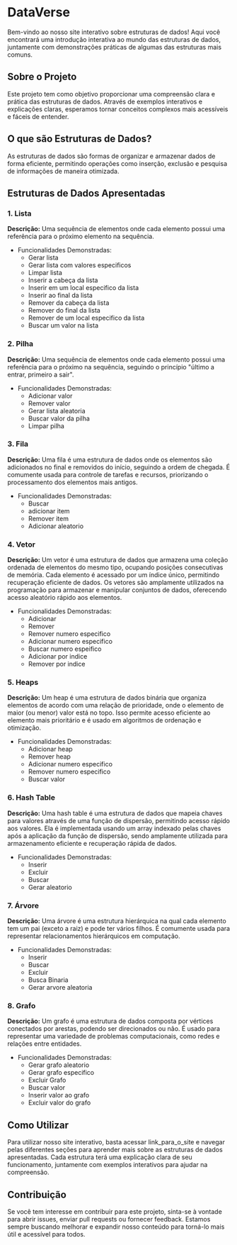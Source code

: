 # DataVerse

Bem-vindo ao nosso site interativo sobre estruturas de dados! Aqui você encontrará uma introdução interativa ao mundo das estruturas de dados, juntamente com demonstrações práticas de algumas das estruturas mais comuns.

## Sobre o Projeto

Este projeto tem como objetivo proporcionar uma compreensão clara e prática das estruturas de dados. Através de exemplos interativos e explicações claras, esperamos tornar conceitos complexos mais acessíveis e fáceis de entender.

## O que são Estruturas de Dados?

As estruturas de dados são formas de organizar e armazenar dados de forma eficiente, permitindo operações como inserção, exclusão e pesquisa de informações de maneira otimizada.

## Estruturas de Dados Apresentadas

### 1. Lista

**Descrição:** Uma sequência de elementos onde cada elemento possui uma referência para o próximo elemento na sequência.

- Funcionalidades Demonstradas:
    - Gerar lista
    - Gerar lista com valores especificos
    - Limpar lista
    - Inserir a cabeça da lista
    - Inserir em um local especifico da lista
    - Inserir ao final da lista
    - Remover da cabeça da lista
    - Remover do final da lista
    - Remover de um local especifico da lista
    - Buscar um valor na lista

### 2. Pilha

**Descrição:** Uma sequência de elementos onde cada elemento possui uma referência para o próximo na sequência, seguindo o princípio "último a entrar, primeiro a sair".

- Funcionalidades Demonstradas:
    - Adicionar valor
    - Remover valor
    - Gerar lista aleatoria
    - Buscar valor da pilha
    - Limpar pilha

### 3. Fila

**Descrição:** Uma fila é uma estrutura de dados onde os elementos são adicionados no final e removidos do início, seguindo a ordem de chegada. É comumente usada para controle de tarefas e recursos, priorizando o processamento dos elementos mais antigos.

- Funcionalidades Demonstradas:
    - Buscar
    - adicionar item
    - Remover item
    - Adicionar aleatorio

### 4. Vetor

**Descrição:** Um vetor é uma estrutura de dados que armazena uma coleção ordenada de elementos do mesmo tipo, ocupando posições consecutivas de memória. Cada elemento é acessado por um índice único, permitindo recuperação eficiente de dados. Os vetores são amplamente utilizados na programação para armazenar e manipular conjuntos de dados, oferecendo acesso aleatório rápido aos elementos.

- Funcionalidades Demonstradas:
    - Adicionar
    - Remover
    - Remover numero especifico
    - Adicionar numero especifico
    - Buscar numero espeifico
    - Adicionar por indice
    - Remover por indice

### 5. Heaps

**Descrição:** Um heap é uma estrutura de dados binária que organiza elementos de acordo com uma relação de prioridade, onde o elemento de maior (ou menor) valor está no topo. Isso permite acesso eficiente ao elemento mais prioritário e é usado em algoritmos de ordenação e otimização.

- Funcionalidades Demonstradas:
    - Adicionar heap
    - Remover heap
    - Adicionar numero especifico
    - Remover numero especifico
    - Buscar valor

### 6. Hash Table

**Descrição:** Uma hash table é uma estrutura de dados que mapeia chaves para valores através de uma função de dispersão, permitindo acesso rápido aos valores. Ela é implementada usando um array indexado pelas chaves após a aplicação da função de dispersão, sendo amplamente utilizada para armazenamento eficiente e recuperação rápida de dados.

- Funcionalidades Demonstradas:
    - Inserir
    - Excluir
    - Buscar
    - Gerar aleatorio

### 7. Árvore

**Descrição:** Uma árvore é uma estrutura hierárquica na qual cada elemento tem um pai (exceto a raiz) e pode ter vários filhos. É comumente usada para representar relacionamentos hierárquicos em computação.

- Funcionalidades Demonstradas:
    - Inserir
    - Buscar
    - Excluir
    - Busca Binaria
    - Gerar arvore aleatoria

### 8. Grafo

**Descrição:** Um grafo é uma estrutura de dados composta por vértices conectados por arestas, podendo ser direcionados ou não. É usado para representar uma variedade de problemas computacionais, como redes e relações entre entidades.

- Funcionalidades Demonstradas:
    - Gerar grafo aleatorio
    - Gerar grafo especifico
    - Excluir Grafo
    - Buscar valor
    - Inserir valor ao grafo
    - Excluir valor do grafo

## Como Utilizar
Para utilizar nosso site interativo, basta acessar link_para_o_site e navegar pelas diferentes seções para aprender mais sobre as estruturas de dados apresentadas. Cada estrutura terá uma explicação clara de seu funcionamento, juntamente com exemplos interativos para ajudar na compreensão.

## Contribuição
Se você tem interesse em contribuir para este projeto, sinta-se à vontade para abrir issues, enviar pull requests ou fornecer feedback. Estamos sempre buscando melhorar e expandir nosso conteúdo para torná-lo mais útil e acessível para todos.